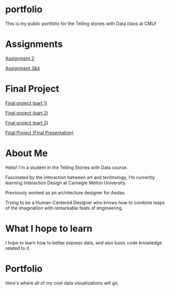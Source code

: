 # portfolio
This is my public portfolio for the Telling stories with Data class at CMU!

# Assignments
[Assignment 2](/dataviz2.md)

[Assignment 3&4](/Assignment3.md)

# Final Project

[Final project (part 1)](/finalpart1.md)

[Final project (part 2)](/finalpart2.md)

[Final project (part 3)](/finalpart3.md)

[Final Project (Final Presentation)](https://carnegiemellon.shorthandstories.com/start-leading-sustainable-lifestyle-by-supporting-electric-car-industry/index.html) 

# About Me
Hello! I'm a student in the Telling Stories with Data course.

Fascinated by the interaction between art and technology, I’m currently learning Interaction Design at Carnegie Mellon University.

Previously worked as an architecture designer for Aedas.

Trying to be a Human-Centered Designer who knows how to combine leaps of the imagination with remarkable feats of engineering.

# What I hope to learn
I hope to learn how to better express data, and also basic code knowledge related to it.

# Portfolio
Here's where all of my cool data visualizations will go.


